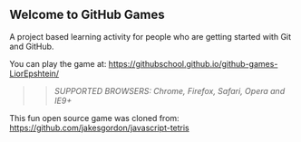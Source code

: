 ## Welcome to GitHub Games

A project based learning activity for people who are getting started with Git and GitHub.

You can play the game at: https://githubschool.github.io/github-games-LiorEpshtein/

>> _*SUPPORTED BROWSERS*: Chrome, Firefox, Safari, Opera and IE9+_

This fun open source game was cloned from: https://github.com/jakesgordon/javascript-tetris
